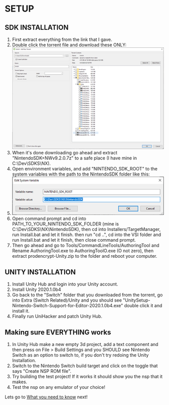 # SETUP

## SDK INSTALLATION
1. First extract everything from the link that I gave.
2. Double click the torrent file and download these ONLY:
![stuff](images/torrent.png)
3. When it's done downloading go ahead and extract "NintendoSDK+NWv9.2.0.7z" to a safe place (I have mine in C:\Dev\SDKS\NX).
4. Open environment variables, and add "NINTENDO_SDK_ROOT" to the system variables with the path to the NintendoSDK folder like this:
5. ![environment](images/environmentvariables.png)
6. Open command prompt and cd into PATH_TO_YOUR_NINTENDO_SDK_FOLDER (mine is C:\Dev\SDKS\NX\NintendoSDK), then cd into Installers/TargetManager, run Install.bat and let it finish. then run "cd ..", cd into the VSI folder and run Install.bat and let it finish, then close command prompt.
7. Then go ahead and go to Tools/CommandLineTools/AuthoringTool and Rename AuthoringTool.exe to AuthoringToolO.exe (O not zero), then extract prodencrypt-Unity.zip to the folder and reboot your computer.

## UNITY INSTALLATION

1. Install Unity Hub and login into your Unity account.
2. Install Unity 2020.1.0b4
3. Go back to the "Switch" folder that you downloaded from the torrent, go into Extra (Switch Related)/Unity and you should see "UnitySetup-Nintendo-Switch-Support-for-Editor-2020.1.0b4.exe" double click it and install it.
4. Finally run UniHacker and patch Unity Hub.

## Making sure EVERYTHING works

1. In Unity Hub make a new empty 3d project, add a text component and then press on File > Build Settings and you SHOULD see Nintendo Switch as an option to switch to, if you don't try redoing the Unity Installation.
2. Switch to the Nintendo Switch build target and click on the toggle that says "Create NSP ROM file".
3. Try building the test project! If it works it should show you the nsp that it makes.
4. Test the nsp on any emulator of your choice!

Lets go to [What you need to know](WYNTK.md) next!
